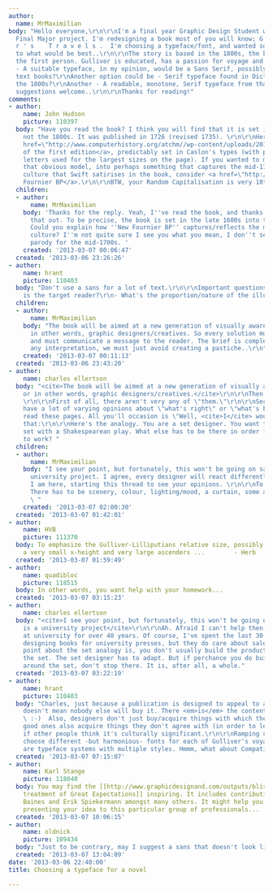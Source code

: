 ```yaml
---
author:
  name: MrMaximilian
body: "Hello everyone,\r\n\r\nI'm a final year Graphic Design Student working on a
  Final Major project. I'm redesigning a book most of you will know; G u l l i v e
  r ' s    T r a v e l s .  I'm choosing a typeface/font, and wanted some advice as
  to what would be best..\r\n\r\nThe story is based in the 1800s, the book reads in
  the first person. Gulliver is educated, has a passion for voyage and shows no Emotion
  - A suitable typeface, in my opinion, would be a Sans Serif, possibly found in Geography
  text books?\r\nAnother option could be - Serif typeface found in Dictionaries from
  the 1800s?\r\nAnother - A readable, monotone, Serif typeface from that period?\r\n\r\nAny
  suggestions welcome..\r\n\r\nThanks for reading!"
comments:
- author:
    name: John Hudson
    picture: 110397
  body: "Have you read the book? I think you will find that it is set in the 1700s,
    not the 1800s. It was published in 1726 (revised 1735). \r\n\r\nHere's the <a
    href=\"http://www.computerhistory.org/atchm//wp-content/uploads/2012/11/JSW003_31.jpg\">titlepage
    of the first edition</a>, predictably set in Caslon's types (with perhaps engraved
    letters used for the largest sizes on the page). If you wanted to move away from
    that obvious model, into perhaps something that captures the mid-1700s rationalist
    culture that Swift satirises in the book, consider <a href=\"http://www.swisstypefaces.com/fonts/new-fournier-bp/\">New
    Fournier BP</a>.\r\n\r\nBTW, your Random Capitalisation is very 18th Century."
  children:
  - author:
      name: MrMaximilian
    body: 'Thanks for the reply. Yeah, I''ve read the book, and thanks for pointing
      that out. To be precise, the book is set in the late 1600s into the early 1700s.
      Could you explain how ''New Fournier BP'' captures/reflects the mid-1700s rationalist
      culture? I''m not quite sure I see you what you mean, I don''t see Swift''s
      parody for the mid-1700s. '
    created: '2013-03-07 00:06:47'
  created: '2013-03-06 23:26:26'
- author:
    name: hrant
    picture: 110403
  body: "Don't use a sans for a lot of text.\r\n\r\nImportant questions:\r\n- Who
    is the target reader?\r\n- What's the proportion/nature of the illustrations?\r\n\r\nhhp\r\n"
  children:
  - author:
      name: MrMaximilian
    body: "The book will be aimed at a new generation of visually aware readers, or
      in other words, graphic designers/creatives. So every solution must be rational
      and must communicate a message to the reader. The brief is completely open to
      any interpretation, we must just avoid creating a pastiche..\r\n"
    created: '2013-03-07 00:11:13'
  created: '2013-03-06 23:43:20'
- author:
    name: charles ellertson
  body: "<cite>The book will be aimed at a new generation of visually aware readers,
    or in other words, graphic designers/creatives.</cite>\r\n\r\nThen it won't sell.
    \r\n\r\nFirst of all, there aren't very any of \"them.\"\r\n\r\nSecondly, \"they\"
    have a lot of varying opinions about \"what's right\" or \"what's best.\" Just
    read these pages. All you'll occasion is \"Well, <cite>I</cite> would have used...\"\r\n\r\nBeyond
    that:\r\n\r\nHere's the analogy. You are a set designer. You want to use an open
    set with a Shakespearean play. What else has to be there in order for your set
    to work? "
  children:
  - author:
      name: MrMaximilian
    body: "I see your point, but fortunately, this won't be going on sale, it is a
      university project. I agree, every designer will react differently, hence, why
      I am here, starting this thread to see your opinions. \r\n\r\nTo your analogy:
      There has to be scenery, colour, lighting/mood, a curtain, some actors, sound...
      \ "
    created: '2013-03-07 02:00:30'
  created: '2013-03-07 01:42:01'
- author:
    name: HVB
    picture: 111370
  body: To emphasize the Gulliver-Lilliputians relative size, possibly a font with
    a very small x-height and very large ascenders ...        - Herb
  created: '2013-03-07 01:59:49'
- author:
    name: quadibloc
    picture: 118515
  body: In other words, you want help with your homework...
  created: '2013-03-07 03:15:23'
- author:
    name: charles ellertson
  body: "<cite>I see your point, but fortunately, this won't be going on sale, it
    is a university project</cite>\r\n\r\nAh. Afraid I can't help then, haven't been
    at university for over 40 years. Of course, I've spent the last 30 setting and
    designing books for university presses, but they do care about sales...\r\n\r\nThe
    point about the set analogy is, you don't usually build the production around
    the set. The set designer has to adapt. But if perchance you do build a production
    around the set, don't stop there. It is, after all, a whole."
  created: '2013-03-07 03:22:19'
- author:
    name: hrant
    picture: 110403
  body: "Charles, just because a publication is designed to appeal to a certain group
    doesn't mean nobody else will buy it. There <em>is</em> the content, after all!
    \ :-)  Also, designers don't just buy/acquire things with which they agree; the
    good ones also acquire things they don't agree with (in order to learn) especially
    if other people think it's culturally significant.\r\n\r\nRamping up HVB's idea:
    choose different -but harmonious- fonts for each of Gulliver's voyages. There
    are typeface systems with multiple styles. Hmmm, what about Compatil?\r\n\r\nhhp\r\n"
  created: '2013-03-07 07:15:07'
- author:
    name: Karl Stange
    picture: 118040
  body: You may find the [[http://www.graphicdesignand.com/outputs/bliss/page-1|GraphicDesign&
    treatment of Great Expectations]] inspiring. It includes contributions from Phil
    Baines and Erik Spiekermann amongst many others. It might help you to imagine
    presenting your idea to this particular group of professionals...
  created: '2013-03-07 10:06:15'
- author:
    name: oldnick
    picture: 109434
  body: "Just to be contrary, may I suggest a sans that doesn't look like a sans\u2026\r\nhttp://www.myfonts.com/fonts/itc/goudy-sans/"
  created: '2013-03-07 13:04:09'
date: '2013-03-06 22:40:00'
title: Choosing a typeface for a novel

---
```


